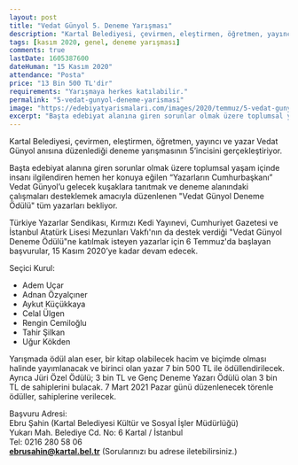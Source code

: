 ```yaml
---
layout: post
title: "Vedat Günyol 5. Deneme Yarışması"
description: "Kartal Belediyesi, çevirmen, eleştirmen, öğretmen, yayıncı ve yazar Vedat Günyol anısına düzenlediği deneme yarışmasının 5’incisini gerçekleştiriyor. "
tags: [kasım 2020, genel, deneme yarışması]
comments: true
lastDate: 1605387600  
dateHuman: "15 Kasım 2020"
attendance: "Posta"
price: "13 Bin 500 TL'dir"
requirements: "Yarışmaya herkes katılabilir."
permalink: "5-vedat-gunyol-deneme-yarismasi"
image: "https://edebiyatyarismalari.com/images/2020/temmuz/5-vedat-gunyol-deneme-yarismasi.jpg"
excerpt: "Başta edebiyat alanına giren sorunlar olmak üzere toplumsal yaşam içinde insanı ilgilendiren hemen her konuya eğilen “Yazarların Cumhurbaşkanı” Vedat Günyol’u gelecek kuşaklara tanıtmak ve deneme alanındaki çalışmaları desteklemek amacıyla düzenlenen Vedat Günyol Deneme Ödülü tüm yazarları bekliyor"
---
```


Kartal Belediyesi, çevirmen, eleştirmen, öğretmen, yayıncı ve yazar Vedat Günyol anısına düzenlediği deneme yarışmasının 5’incisini gerçekleştiriyor.  

Başta edebiyat alanına giren sorunlar olmak üzere toplumsal yaşam içinde insanı ilgilendiren hemen her konuya eğilen “Yazarların Cumhurbaşkanı” Vedat Günyol’u gelecek kuşaklara tanıtmak ve deneme alanındaki çalışmaları desteklemek amacıyla düzenlenen "Vedat Günyol Deneme Ödülü" tüm yazarları bekliyor.  

Türkiye Yazarlar Sendikası, Kırmızı Kedi Yayınevi, Cumhuriyet Gazetesi ve İstanbul Atatürk Lisesi Mezunları Vakfı'nın da destek verdiği "Vedat Günyol Deneme Ödülü"ne katılmak isteyen yazarlar için 6 Temmuz'da başlayan başvurular, 15 Kasım 2020’ye kadar devam edecek.  

Seçici Kurul:  
- Adem Uçar
- Adnan Özyalçıner
- Aykut Küçükkaya
- Celal Ülgen
- Rengin Cemiloğlu
- Tahir Şilkan
- Uğur Kökden

Yarışmada ödül alan eser, bir kitap olabilecek hacim ve biçimde olması halinde yayımlanacak ve birinci olan yazar 7 bin 500 TL ile ödüllendirilecek. Ayrıca Jüri Özel Ödülü; 3 bin TL ve Genç Deneme Yazarı Ödülü olan 3 bin TL de sahiplerini bulacak. 7 Mart 2021 Pazar günü düzenlenecek törenle ödüller, sahiplerine verilecek.  

Başvuru Adresi:  
Ebru Şahin (Kartal Belediyesi Kültür ve Sosyal İşler Müdürlüğü)  
Yukarı Mah. Belediye Cd. No: 6 Kartal / İstanbul  
Tel: 0216 280 58 06  
**ebrusahin@kartal.bel.tr** (Sorularınızı bu adrese iletebilirsiniz.)